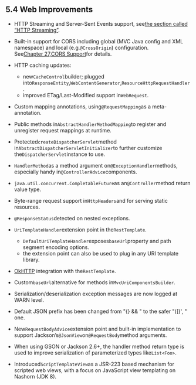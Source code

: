 ## 5.4 Web Improvements

* HTTP Streaming and Server-Sent Events support, see[the section called “HTTP Streaming”](https://docs.spring.io/spring/docs/current/spring-framework-reference/htmlsingle/#mvc-ann-async-http-streaming).
* Built-in support for CORS including global \(MVC Java config and XML namespace\) and local \(e.g.`@CrossOrigin`\) configuration. See[Chapter 27,CORS Support](https://docs.spring.io/spring/docs/current/spring-framework-reference/htmlsingle/#cors)for details.
* HTTP caching updates:

  * new`CacheControl`builder; plugged into`ResponseEntity`,`WebContentGenerator`,`ResourceHttpRequestHandler`.
  * improved ETag/Last-Modified support in`WebRequest`.

* Custom mapping annotations, using`@RequestMapping`as a meta-annotation.
* Public methods in`AbstractHandlerMethodMapping`to register and unregister request mappings at runtime.
* Protected`createDispatcherServlet`method in`AbstractDispatcherServletInitializer`to further customize the`DispatcherServlet`instance to use.
* `HandlerMethod`as a method argument on`@ExceptionHandler`methods, especially handy in`@ControllerAdvice`components.
* `java.util.concurrent.CompletableFuture`as an`@Controller`method return value type.
* Byte-range request support in`HttpHeaders`and for serving static resources.
* `@ResponseStatus`detected on nested exceptions.
* `UriTemplateHandler`extension point in the`RestTemplate`.

  * `DefaultUriTemplateHandler`exposes`baseUrl`property and path segment encoding options.
  * the extension point can also be used to plug in any URI template library.

* [OkHTTP](https://square.github.io/okhttp/) integration with the`RestTemplate`.
* Custom`baseUrl`alternative for methods in`MvcUriComponentsBuilder`.
* Serialization/deserialization exception messages are now logged at WARN level.
* Default JSON prefix has been changed from "{} && " to the safer "\)\]}', " one.
* New`RequestBodyAdvice`extension point and built-in implementation to support Jackson’s`@JsonView`on`@RequestBody`method arguments.
* When using GSON or Jackson 2.6+, the handler method return type is used to improve serialization of parameterized types like`List<Foo>`.
* Introduced`ScriptTemplateView`as a JSR-223 based mechanism for scripted web views, with a focus on JavaScript view templating on Nashorn \(JDK 8\).



